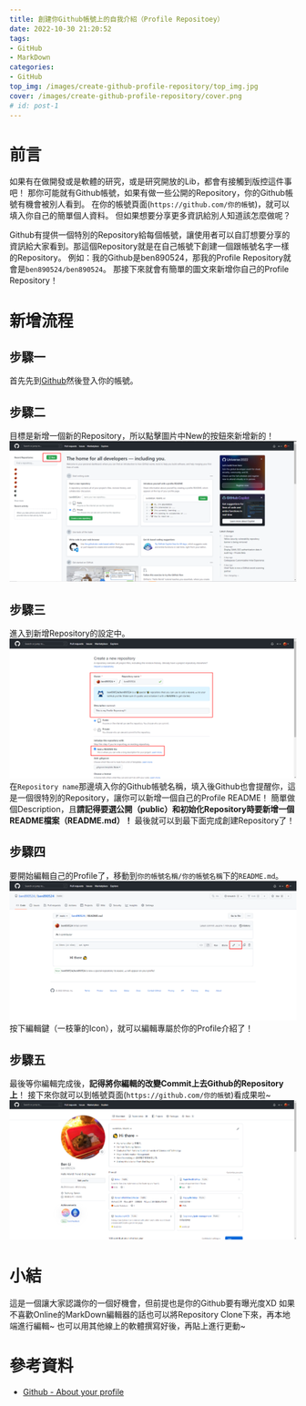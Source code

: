 ```yaml
---
title: 創建你Github帳號上的自我介紹（Profile Repositoey）
date: 2022-10-30 21:20:52
tags:
- GitHub
- MarkDown
categories:
- GitHub
top_img: /images/create-github-profile-repository/top_img.jpg
cover: /images/create-github-profile-repository/cover.png
# id: post-1
---
```

# 前言
如果有在做開發或是軟體的研究，或是研究開放的Lib，都會有接觸到版控這件事吧！
那你可能就有Github帳號，如果有做一些公開的Repository，你的Github帳號有機會被別人看到。
在你的帳號頁面(`https://github.com/你的帳號`)，就可以填入你自己的簡單個人資料。
但如果想要分享更多資訊給別人知道該怎麼做呢？

Github有提供一個特別的Repository給每個帳號，讓使用者可以自訂想要分享的資訊給大家看到。那這個Repository就是在自己帳號下創建一個跟帳號名字一樣的Repository。
例如：我的Github是ben890524，那我的Profile Repository就會是`ben890524/ben890524`。
那接下來就會有簡單的圖文來新增你自己的Profile Repository！
# 新增流程
## 步驟一
首先先到[Github](https://github.com/)然後登入你的帳號。
## 步驟二
目標是新增一個新的Repository，所以點擊圖片中New的按鈕來新增新的！
![](/images/create-github-profile-repository/post_content_img_1.png)
## 步驟三
進入到新增Repository的設定中。
![](/images/create-github-profile-repository/post_content_img_2.png)
在`Repository name`那邊填入你的Github帳號名稱，填入後Github也會提醒你，這是一個很特別的Repository，讓你可以新增一個自己的Profile README！
簡單做個Description，且**請記得要選公開（public）和初始化Repository時要新增一個README檔案（README.md）！**
最後就可以到最下面完成創建Repository了！
## 步驟四
要開始編輯自己的Profile了，移動到`你的帳號名稱/你的帳號名稱`下的`README.md`。
![](/images/create-github-profile-repository/post_content_img_3.png)
按下編輯鍵（一枝筆的Icon），就可以編輯專屬於你的Profile介紹了！
## 步驟五
最後等你編輯完成後，**記得將你編輯的改變Commit上去Github的Repository上**！
接下來你就可以到帳號頁面(`https://github.com/你的帳號`)看成果啦~
![](/images/create-github-profile-repository/post_content_img_4.png)

# 小結
這是一個讓大家認識你的一個好機會，但前提也是你的Github要有曝光度XD
如果不喜歡Online的MarkDown編輯器的話也可以將Repository Clone下來，再本地端進行編輯~
也可以用其他線上的軟體撰寫好後，再貼上進行更動~

# 參考資料
- [Github - About your profile](https://docs.github.com/en/account-and-profile/setting-up-and-managing-your-github-profile/customizing-your-profile/about-your-profile)